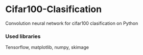 # Cifar100-Clasification
Convolution neural network for cifar100 clasification on Python

### Used libraries
Tensorflow, matplotlib, numpy, skimage
